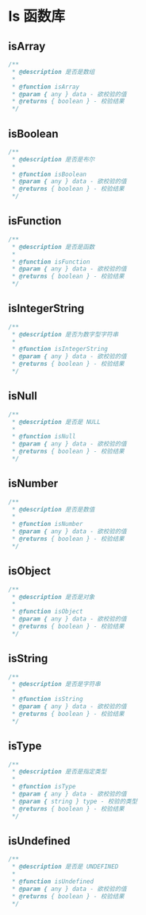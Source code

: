 # Is 函数库

## isArray

```ts
/**
 * @description 是否是数组
 *
 * @function isArray
 * @param { any } data - 欲校验的值
 * @returns { boolean } - 校验结果
 */
```

## isBoolean

```ts
/**
 * @description 是否是布尔
 *
 * @function isBoolean
 * @param { any } data - 欲校验的值
 * @returns { boolean } - 校验结果
 */
```

## isFunction

```ts
/**
 * @description 是否是函数
 *
 * @function isFunction
 * @param { any } data - 欲校验的值
 * @returns { boolean } - 校验结果
 */
```

## isIntegerString

```ts
/**
 * @description 是否为数字型字符串
 *
 * @function isIntegerString
 * @param { any } data - 欲校验的值
 * @returns { boolean } - 校验结果
 */
```

## isNull

```ts
/**
 * @description 是否是 NULL
 *
 * @function isNull
 * @param { any } data - 欲校验的值
 * @returns { boolean } - 校验结果
 */
```

## isNumber

```ts
/**
 * @description 是否是数值
 *
 * @function isNumber
 * @param { any } data - 欲校验的值
 * @returns { boolean } - 校验结果
 */
```

## isObject

```ts
/**
 * @description 是否是对象
 *
 * @function isObject
 * @param { any } data - 欲校验的值
 * @returns { boolean } - 校验结果
 */
```

## isString

```ts
/**
 * @description 是否是字符串
 *
 * @function isString
 * @param { any } data - 欲校验的值
 * @returns { boolean } - 校验结果
 */
```

## isType

```ts
/**
 * @description 是否是指定类型
 *
 * @function isType
 * @param { any } data - 欲校验的值
 * @param { string } type - 校验的类型
 * @returns { boolean } - 校验结果
 */
```

## isUndefined

```ts
/**
 * @description 是否是 UNDEFINED
 *
 * @function isUndefined
 * @param { any } data - 欲校验的值
 * @returns { boolean } - 校验结果
 */
```

